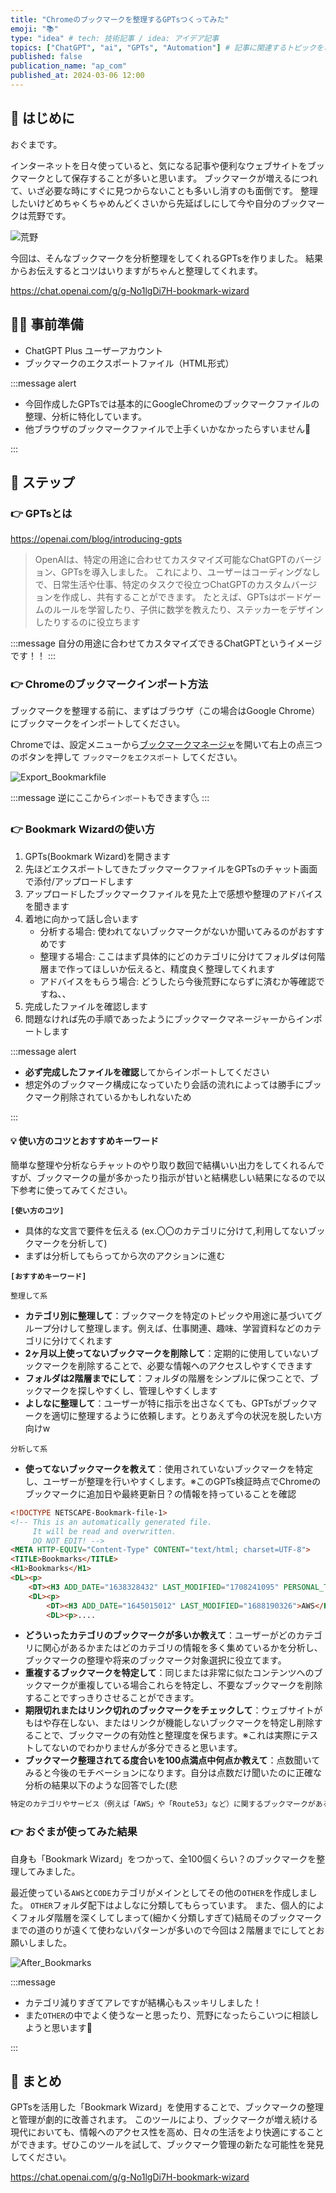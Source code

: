 ```yaml
---
title: "Chromeのブックマークを整理するGPTsつくってみた"
emoji: "📚"
type: "idea" # tech: 技術記事 / idea: アイデア記事
topics: ["ChatGPT", "ai", "GPTs", "Automation"] # 記事に関連するトピックをここに入力
published: false
publication_name: "ap_com"
published_at: 2024-03-06 12:00
---
```


## 🌟 はじめに

おぐまです。

インターネットを日々使っていると、気になる記事や便利なウェブサイトをブックマークとして保存することが多いと思います。
ブックマークが増えるにつれて、いざ必要な時にすぐに見つからないことも多いし消すのも面倒です。
整理したいけどめちゃくちゃめんどくさいから先延ばしにして今や自分のブックマークは荒野です。

![荒野](/images/bookmark-management-with-gpts/Before_bookmark.png)

今回は、そんなブックマークを分析整理をしてくれるGPTsを作りました。
結果からお伝えするとコツはいりますがちゃんと整理してくれます。

https://chat.openai.com/g/g-No1lgDi7H-bookmark-wizard

## 👷‍♂️ 事前準備

- ChatGPT Plus ユーザーアカウント
- ブックマークのエクスポートファイル（HTML形式）

:::message alert

- 今回作成したGPTsでは基本的にGoogleChromeのブックマークファイルの整理、分析に特化しています。
- 他ブラウザのブックマークファイルで上手くいかなかったらすいません🙇

:::

## 📖 ステップ

### 👉 GPTsとは

https://openai.com/blog/introducing-gpts

> OpenAIは、特定の用途に合わせてカスタマイズ可能なChatGPTのバージョン、GPTsを導入しました。
> これにより、ユーザーはコーディングなしで、日常生活や仕事、特定のタスクで役立つChatGPTのカスタムバージョンを作成し、共有することができます。
> たとえば、GPTsはボードゲームのルールを学習したり、子供に数学を教えたり、ステッカーをデザインしたりするのに役立ちます​

:::message
自分の用途に合わせてカスタマイズできるChatGPTというイメージです！！
:::

### 👉 Chromeのブックマークインポート方法

ブックマークを整理する前に、まずはブラウザ（この場合はGoogle Chrome）にブックマークをインポートしてください。

Chromeでは、設定メニューから[ブックマークマネージャ](chrome://bookmarks/)を開いて右上の点三つのボタンを押して `ブックマークをエクスポート` してください。

![Export_Bookmarkfile](/images/bookmark-management-with-gpts/Export_Bookmarkfile.png)

:::message
逆にここから`インポート`もできます🌜
:::

### 👉 Bookmark Wizardの使い方

1. GPTs(Bookmark Wizard)を開きます
2. 先ほどエクスポートしてきたブックマークファイルをGPTsのチャット画面で添付/アップロードします
3. アップロードしたブックマークファイルを見た上で感想や整理のアドバイスを聞きます
4. 着地に向かって話し合います
   - 分析する場合: 使われてないブックマークがないか聞いてみるのがおすすめです
   - 整理する場合: ここはまず具体的にどのカテゴリに分けてフォルダは何階層まで作ってほしいか伝えると、精度良く整理してくれます
   - アドバイスをもらう場合: どうしたら今後荒野にならずに済むか等確認ですね、、
5. 完成したファイルを確認します
6. 問題なければ先の手順であったようにブックマークマネージャーからインポートします

:::message alert

- **必ず完成したファイルを確認**してからインポートしてください
- 想定外のブックマーク構成になっていたり会話の流れによっては勝手にブックマーク削除されているかもしれないため

:::

#### 💡 使い方のコツとおすすめキーワード

簡単な整理や分析ならチャットのやり取り数回で結構いい出力をしてくれるんですが、ブックマークの量が多かったり指示が甘いと結構悲しい結果になるので以下参考に使ってみてください。

**`[使い方のコツ]`**

- 具体的な文言で要件を伝える (ex.〇〇のカテゴリに分けて,利用してないブックマークを分析して)
- まずは分析してもらってから次のアクションに進む

**`[おすすめキーワード]`**

`整理して系`

- **カテゴリ別に整理して**：ブックマークを特定のトピックや用途に基づいてグループ分けして整理します。例えば、仕事関連、趣味、学習資料などのカテゴリに分けてくれます
- **2ヶ月以上使ってないブックマークを削除して**：定期的に使用していないブックマークを削除することで、必要な情報へのアクセスしやすくできます
- **フォルダは2階層までにして**：フォルダの階層をシンプルに保つことで、ブックマークを探しやすくし、管理しやすくします
- **よしなに整理して**：ユーザーが特に指示を出さなくても、GPTsがブックマークを適切に整理するように依頼します。とりあえず今の状況を脱したい方向けw

`分析して系`

- **使ってないブックマークを教えて**：使用されていないブックマークを特定し、ユーザーが整理を行いやすくします。※このGPTs検証時点でChromeのブックマークに追加日や最終更新日？の情報を持っていることを確認

```html
<!DOCTYPE NETSCAPE-Bookmark-file-1>
<!-- This is an automatically generated file.
     It will be read and overwritten.
     DO NOT EDIT! -->
<META HTTP-EQUIV="Content-Type" CONTENT="text/html; charset=UTF-8">
<TITLE>Bookmarks</TITLE>
<H1>Bookmarks</H1>
<DL><p>
    <DT><H3 ADD_DATE="1638328432" LAST_MODIFIED="1708241095" PERSONAL_TOOLBAR_FOLDER="true">ブックマーク バー</H3>
    <DL><p>
        <DT><H3 ADD_DATE="1645015012" LAST_MODIFIED="1688190326">AWS</H3>
        <DL><p>....
```

- **どういったカテゴリのブックマークが多いか教えて**：ユーザーがどのカテゴリに関心があるかまたはどのカテゴリの情報を多く集めているかを分析し、ブックマークの整理や将来のブックマーク対象選択に役立てます。
- **重複するブックマークを特定して**：同じまたは非常に似たコンテンツへのブックマークが重複している場合これらを特定し、不要なブックマークを削除することですっきりさせることができます。
- **期限切れまたはリンク切れのブックマークをチェックして**：ウェブサイトがもはや存在しない、またはリンクが機能しないブックマークを特定し削除することで、ブックマークの有効性と整理度を保ちます。※これは実際にテストしてないのでわかりませんが多分できると思います。
- **ブックマーク整理されてる度合いを100点満点中何点か教えて**：点数聞いてみると今後のモチベーションになります。自分は点数だけ聞いたのに正確な分析の結果以下のような回答でした(悲

```markdown
特定のカテゴリやサービス（例えば「AWS」や「Route53」など）に関するブックマークがある程度分類されている点を考慮すると、中程度の整理が見受けられます。しかし、広範なカテゴリに対するサブカテゴリの欠如や、一般的で未分類のブックマークの存在から、より具体的な構造化とナビゲーションの向上の余地があることが示唆されます。これらの要素を踏まえると、初期段階のブックマークの整理度は約60点（100点満点中）と評価できます。これは、分類に向けた努力が認められる一方で、さらなる構造化と細分化の可能性が大きいことを示しています。
```

### 👉 おぐまが使ってみた結果

自身も「Bookmark Wizard」をつかって、全100個くらい？のブックマークを整理してみました。

最近使っている`AWS`と`CODE`カテゴリがメインとしてその他の`OTHER`を作成しました。
`OTHER`フォルダ配下はよしなに分類してもらっています。
また、個人的によくフォルダ階層を深くしてしまって(細かく分類しすぎて)結局そのブックマークまでの道のりが遠くて使わないパターンが多いので今回は２階層までにしてとお願いしました。

![After_Bookmarks](/images/bookmark-management-with-gpts/After_Bookmarks.png)

:::message

- カテゴリ減りすぎてアレですが結構心もスッキリしました！
- また`OTHER`の中でよく使うなーと思ったり、荒野になったらこいつに相談しようと思います🕺

:::

## 🎉 まとめ

GPTsを活用した「Bookmark Wizard」を使用することで、ブックマークの整理と管理が劇的に改善されます。
このツールにより、ブックマークが増え続ける現代においても、情報へのアクセス性を高め、日々の生活をより快適にすることができます。ぜひこのツールを試して、ブックマーク管理の新たな可能性を発見してください。

https://chat.openai.com/g/g-No1lgDi7H-bookmark-wizard
